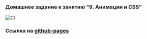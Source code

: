 ### Домашнее задание к занятию "9. Анимации и CSS"

![CI](https://github.com/dedmaier/ahj-homeworks-anim/actions/workflows/ci.yml/badge.svg)

### Ссылка на [github-pages](https://dedmaier.github.io/ahj-homeworks-anim/)